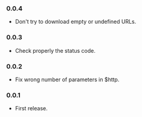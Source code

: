 ### 0.0.4
- Don't try to download empty or undefined URLs.

### 0.0.3
- Check properly the status code.

### 0.0.2
- Fix wrong number of parameters in $http.

### 0.0.1
- First release.
